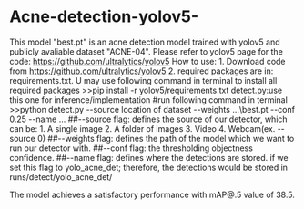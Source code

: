 # Acne-detection-yolov5-
This model "best.pt" is an acne detection model trained with yolov5 and publicly avaliable dataset "ACNE-04".
Please refer to yolov5 page for the code:  https://github.com/ultralytics/yolov5
How to use:
    1. Download code from  https://github.com/ultralytics/yolov5
	  2. required packages are in: requirements.txt. U may use following command in terminal to install all required packages
		>>pip install -r yolov5/requirements.txt
    detect.py:use this one for inference/implementation
	#run following command in terminal
	>>python detect.py --source location of dataset --weights ...\best.pt --conf 0.25 --name ...
	##--source flag: 
		defines the source of our detector, which can be: 
		1. A single image 2. A folder of images
		3. Video 4. Webcam(ex. --source 0)
	##--weights flag:
		defines the path of the model which we want to run our detector with. 
	##--conf flag: 
		the thresholding objectness confidence.
	##--name flag:
		defines where the detections are stored. if we set this flag to yolo_acne_det; therefore, the detections would be stored in runs/detect/yolo_acne_det/

The model achieves a satisfactory performance with mAP@.5 value of 38.5.
